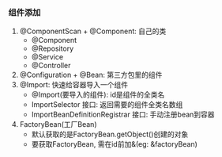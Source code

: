 ### 组件添加

1. @ComponentScan + @Component: 自己的类
    - @Component
    - @Repository 
    - @Service 
    - @Controller
1. @Configuration + @Bean: 第三方包里的组件
1. @Import: 快速给容器导入一个组件
    - @Import(要导入的组件): id是组件的全类名
    - ImportSelector 接口: 返回需要的组件全类名数组
    - ImportBeanDefinitionRegistrar 接口: 手动注册bean到容器
1. FactoryBean(工厂Bean)
    - 默认获取的是FactoryBean.getObject()创建的对象
    - 要获取FactoryBean, 需在id前加&(eg: &factoryBean)


